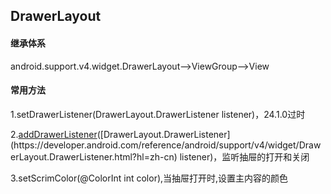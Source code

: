 ## DrawerLayout

#### 继承体系
android.support.v4.widget.DrawerLayout-->ViewGroup-->View

#### 常用方法
1.setDrawerListener(DrawerLayout.DrawerListener listener)，24.1.0过时

2.[addDrawerListener](https://developer.android.com/reference/android/support/v4/widget/DrawerLayout.html?hl=zh-cn#addDrawerListener(android.support.v4.widget.DrawerLayout.DrawerListener))([DrawerLayout.DrawerListener](https://developer.android.com/reference/android/support/v4/widget/DrawerLayout.DrawerListener.html?hl=zh-cn) listener)，监听抽屉的打开和关闭

3.setScrimColor(@ColorInt int color),当抽屉打开时,设置主内容的颜色
